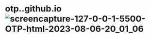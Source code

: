 # otp..github.io![screencapture-127-0-0-1-5500-OTP-html-2023-08-06-20_01_06](https://github.com/Zaid2021info/otp..github.io/assets/135250975/a55625c1-bbd7-4c47-8822-0723a1629e22)
